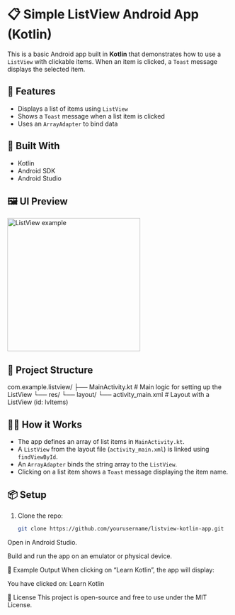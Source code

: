 # 📋 Simple ListView Android App (Kotlin)

This is a basic Android app built in **Kotlin** that demonstrates how to use a `ListView` with clickable items. When an item is clicked, a `Toast` message displays the selected item.

## 🚀 Features

- Displays a list of items using `ListView`
- Shows a `Toast` message when a list item is clicked
- Uses an `ArrayAdapter` to bind data

## 🧱 Built With

- Kotlin
- Android SDK
- Android Studio

## 🖼️ UI Preview

<img src="https://developer.android.com/images/ui/layout/listview.png" alt="ListView example" width="300" />

## 📂 Project Structure

com.example.listview/
├── MainActivity.kt # Main logic for setting up the ListView
└── res/
└── layout/
└── activity_main.xml # Layout with a ListView (id: lvItems)

## 🧑‍💻 How it Works

- The app defines an array of list items in `MainActivity.kt`.
- A `ListView` from the layout file (`activity_main.xml`) is linked using `findViewById`.
- An `ArrayAdapter` binds the string array to the `ListView`.
- Clicking on a list item shows a `Toast` message displaying the item name.

## 📦 Setup

1. Clone the repo:
   ```bash
   git clone https://github.com/yourusername/listview-kotlin-app.git
Open in Android Studio.

Build and run the app on an emulator or physical device.

📝 Example Output
When clicking on “Learn Kotlin”, the app will display:

You have clicked on: Learn Kotlin

📄 License
This project is open-source and free to use under the MIT License.
